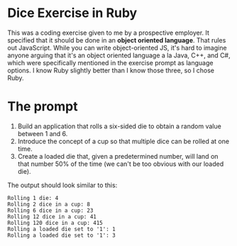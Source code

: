 # Dice Exercise in Ruby

This was a coding exercise given to me by a prospective employer. It specified that it should be done in an **object oriented language**. That rules out JavaScript. While you can write object-oriented JS, it's hard to imagine anyone arguing that it's an object oriented language a la Java, C++, and C#, which were specifically mentioned in the exercise prompt as language options. I know Ruby slightly better than I know those three, so I chose Ruby.

# The prompt

1. Build an application that rolls a six-sided die to obtain a random value between 1 and 6.
2. Introduce the concept of a cup so that multiple dice can be rolled at one time.
3. Create a loaded die that, given a predetermined number, will land on that number 50% of the time (we can't be too obvious with our loaded die).

The output should look similar to this:

```
Rolling 1 die: 4
Rolling 2 dice in a cup: 8
Rolling 6 dice in a cup: 23
Rolling 12 dice in a cup: 41
Rolling 120 dice in a cup: 415
Rolling a loaded die set to '1': 1
Rolling a loaded die set to '1': 3
```
